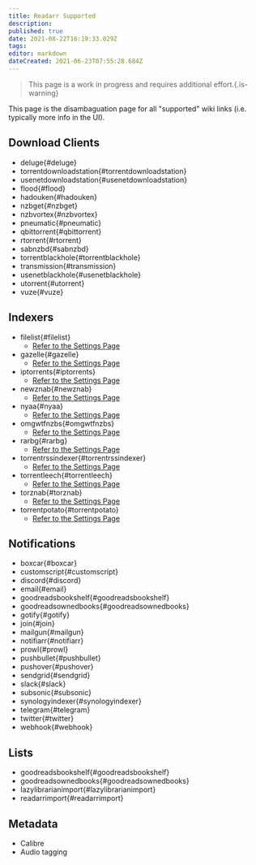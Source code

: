 ```yaml
---
title: Readarr Supported
description: 
published: true
date: 2021-08-22T16:19:33.029Z
tags: 
editor: markdown
dateCreated: 2021-06-23T07:55:28.684Z
---
```


> This page is a work in progress and requires additional effort.{.is-warning}

This page is the disambaguation page for all "supported" wiki links (i.e. typically more info in the UI).

## Download Clients

- deluge{#deluge}
- torrentdownloadstation{#torrentdownloadstation}
- usenetdownloadstation{#usenetdownloadstation}
- flood{#flood}
- hadouken{#hadouken}
- nzbget{#nzbget}
- nzbvortex{#nzbvortex}
- pneumatic{#pneumatic}
- qbittorrent{#qbittorrent}
- rtorrent{#rtorrent}
- sabnzbd{#sabnzbd}
- torrentblackhole{#torrentblackhole}
- transmission{#transmission}
- usenetblackhole{#usenetblackhole}
- utorrent{#utorrent}
- vuze{#vuze}

## Indexers

- filelist{#filelist}
  - [Refer to the Settings Page](/readarr/settings#indexer-settings)
- gazelle{#gazelle}
  - [Refer to the Settings Page](/readarr/settings#indexer-settings)
- iptorrents{#iptorrents}
  - [Refer to the Settings Page](/readarr/settings#indexer-settings)
- newznab{#newznab}
  - [Refer to the Settings Page](/readarr/settings#indexer-settings)
- nyaa{#nyaa}
  - [Refer to the Settings Page](/readarr/settings#indexer-settings)
- omgwtfnzbs{#omgwtfnzbs}
  - [Refer to the Settings Page](/readarr/settings#indexer-settings)
- rarbg{#rarbg}
  - [Refer to the Settings Page](/readarr/settings#indexer-settings)
- torrentrssindexer{#torrentrssindexer}
  - [Refer to the Settings Page](/readarr/settings#indexer-settings)
- torrentleech{#torrentleech}
  - [Refer to the Settings Page](/readarr/settings#indexer-settings)
- torznab{#torznab}
  - [Refer to the Settings Page](/readarr/settings#indexer-settings)
- torrentpotato{#torrentpotato}
  - [Refer to the Settings Page](/readarr/settings#indexer-settings)

## Notifications

- boxcar{#boxcar}
- customscript{#customscript}
- discord{#discord}
- email{#email}
- goodreadsbookshelf{#goodreadsbookshelf}
- goodreadsownedbooks{#goodreadsownedbooks}
- gotify{#gotify}
- join{#join}
- mailgun{#mailgun}
- notifiarr{#notifiarr}
- prowl{#prowl}
- pushbullet{#pushbullet}
- pushover{#pushover}
- sendgrid{#sendgrid}
- slack{#slack}
- subsonic{#subsonic}
- synologyindexer{#synologyindexer}
- telegram{#telegram}
- twitter{#twitter}
- webhook{#webhook}

## Lists

- goodreadsbookshelf{#goodreadsbookshelf}
- goodreadsownedbooks{#goodreadsownedbooks}
- lazylibrarianimport{#lazylibrarianimport}
- readarrimport{#readarrimport}

## Metadata

- Calibre
- Audio tagging

